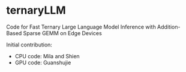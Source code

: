 # ternaryLLM
Code for Fast Ternary Large Language Model Inference with Addition-Based Sparse GEMM on Edge Devices

Initial contribution:
 - CPU code: Mila and Shien
 - GPU code: Guanshujie